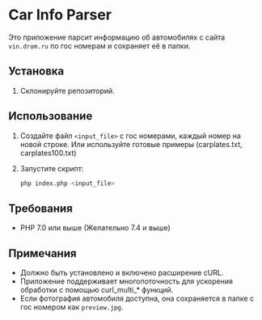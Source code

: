    # Car Info Parser

   Это приложение парсит информацию об автомобилях с сайта `vin.drom.ru` по гос номерам и сохраняет её в папки.

   ## Установка

   1. Склонируйте репозиторий.

   ## Использование

   1. Создайте файл `<input_file>` с гос номерами, каждый номер на новой строке. Или используйте готовые примеры (carplates.txt, carplates100.txt)
   2. Запустите скрипт:

      ```bash
      php index.php <input_file>
      ```

   ## Требования

   - PHP 7.0 или выше (Желательно 7.4 и выше)

   ## Примечания

   - Должно быть установлено и включено расширение cURL.
   - Приложение поддерживает многопоточность для ускорения обработки с помощью curl_multi_* функций.
   - Если фотография автомобиля доступна, она сохраняется в папке с гос номером как `preview.jpg`.
